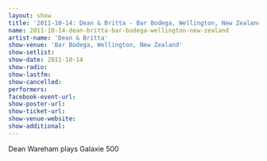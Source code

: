 ```yaml
---
layout: show
title: '2011-10-14: Dean & Britta - Bar Bodega, Wellington, New Zealand'
name: 2011-10-14-dean-britta-bar-bodega-wellington-new-zealand
artist-name: 'Dean & Britta'
show-venue: 'Bar Bodega, Wellington, New Zealand'
show-setlist: 
show-date: 2011-10-14
show-radio: 
show-lastfm: 
show-cancelled: 
performers: 
facebook-event-url: 
show-poster-url: 
show-ticket-url: 
show-venue-website: 
show-additional: 
---
```


Dean Wareham plays Galaxie 500
